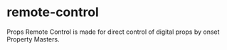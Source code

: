 # remote-control
Props Remote Control is made for direct control of digital props by onset Property Masters.
